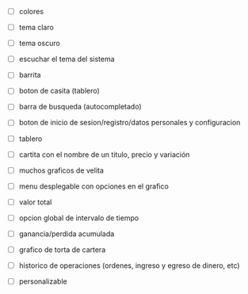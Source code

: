 
- [ ] colores
- [ ]  tema claro
- [ ]  tema oscuro
- [ ]  escuchar el tema del sistema


- [ ] barrita
- [ ]  boton de casita (tablero)
- [ ]  barra de busqueda (autocompletado)
- [ ]  boton de inicio de sesion/registro/datos personales y configuracion


- [ ] tablero
- [ ]  cartita con el nombre de un titulo, precio y variación
- [ ]  muchos graficos de velita
- [ ]  menu desplegable con opciones en el grafico
- [ ]  valor total
- [ ]  opcion global de intervalo de tiempo
- [ ]  ganancia/perdida acumulada
- [ ]  grafico de torta de cartera
- [ ]  historico de operaciones (ordenes, ingreso y egreso de dinero, etc)
- [ ]  personalizable
